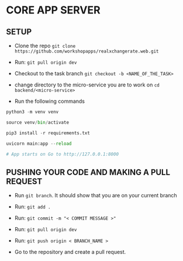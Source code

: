 # CORE APP SERVER

## SETUP

- Clone the repo 
`git clone https://github.com/workshopapps/realxchangerate.web.git`

- Run: `git pull origin dev`

- Checkout to the task branch `git checkout -b <NAME_OF_THE_TASK>`

- change directory to the micro-service you are to work on `cd backend/<micro-service>`

- Run the following commands

```python
python3 -m venv venv

source venv/bin/activate

pip3 install -r requirements.txt

uvicorn main:app --reload 

# App starts on Go to http://127.0.0.1:8000
```

## PUSHING YOUR CODE AND MAKING A PULL REQUEST

- Run `git branch`. It should show that you are on your current branch

- Run: `git add .`

- Run: `git commit -m "< COMMIT MESSAGE >"`

- Run: `git pull origin dev`

- Run: `git push origin < BRANCH_NAME >`

- Go to the repository and create a pull request.
